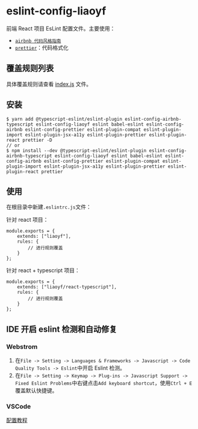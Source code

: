 # eslint-config-liaoyf

前端 React 项目 EsLint 配置文件。主要使用：

- [`airbnb 代码风格指南`](https://github.com/airbnb/javascript)
- [`prettier`](https://prettier.io)：代码格式化

## 覆盖规则列表

具体覆盖规则请查看 [index.js](./index.js) 文件。

## 安装

````
$ yarn add @typescript-eslint/eslint-plugin eslint-config-airbnb-typescript eslint-config-liaoyf eslint babel-eslint eslint-config-airbnb eslint-config-prettier eslint-plugin-compat eslint-plugin-import eslint-plugin-jsx-a11y eslint-plugin-prettier eslint-plugin-react prettier -D
// or
$ npm install --dev @typescript-eslint/eslint-plugin eslint-config-airbnb-typescript eslint-config-liaoyf eslint babel-eslint eslint-config-airbnb eslint-config-prettier eslint-plugin-compat eslint-plugin-import eslint-plugin-jsx-a11y eslint-plugin-prettier eslint-plugin-react prettier
````

## 使用

在根目录中新建`.eslintrc.js`文件：

针对 react 项目：

````
module.exports = {
    extends: ["liaoyf"],
    rules: {
        // 进行规则覆盖
    }
};
````

针对 react + typescript 项目：

````
module.exports = {
    extends: ["liaoyf/react-typescript"],
    rules: {
        // 进行规则覆盖
    }
};
````

## IDE 开启 eslint 检测和自动修复

### Webstrom

1. 在`File -> Setting -> Languages & Frameworks -> Javascript -> Code Quality Tools -> Eslint`中开启 Eslint 检测。
2. 在`File -> Setting -> Keymap -> Plug-ins -> Javascript Support -> Fixed Eslint Problems`中右键点击`Add keyboard shortcut`，使用`Ctrl + E`覆盖默认快捷键。

### VSCode

[配置教程](https://segmentfault.com/a/1190000009077086)